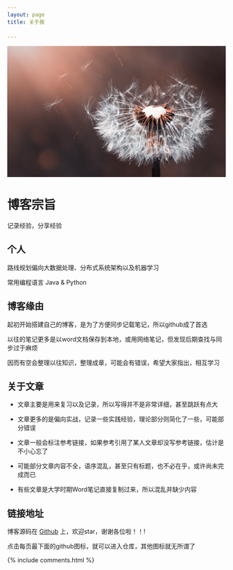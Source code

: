```yaml
---
layout: page
title: 关于我

---
```


![png](/images/about/蒲公英.jpg)

# 博客宗旨

记录经验，分享经验

## 个人

路线规划偏向大数据处理、分布式系统架构以及机器学习

常用编程语言 Java & Python

## 博客缘由

起初开始搭建自己的博客，是为了方便同步记载笔记，所以github成了首选

以往的笔记更多是以word文档保存到本地，或用网络笔记，但发现后期查找与同步过于麻烦

因而有空会整理以往知识，整理成章，可能会有错误，希望大家指出，相互学习

## 关于文章

* 文章主要是用来复习以及记录，所以写得并不是非常详细，甚至跳跃有点大

* 文章更多的是偏向实战，记录一些实践经验，理论部分则简化了一些，可能部分错误

* 文章一般会标注参考链接，如果参考引用了某人文章却没写参考链接，估计是不小心忘了

* 可能部分文章内容不全，语序混乱，甚至只有标题，也不必在乎，或许尚未完成而已

* 有些文章是大学时期Word笔记直接复制过来，所以混乱并缺少内容

## 链接地址

博客源码在 <a target="_blank" href='https://github.com/sardineYJA/sardineYJA.github.io'>Github</a> 上，欢迎star，谢谢各位啦！！!

点击每页最下面的github图标，就可以进入仓库，其他图标就无所谓了

{% include comments.html %}

